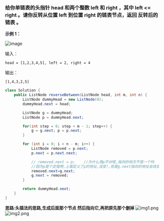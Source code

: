 ### 给你单链表的头指针 head 和两个整数 left 和 right ，其中 left <= right 。请你反转从位置 left 到位置 right 的链表节点，返回 反转后的链表 。

**示例 1：**

![image](https://user-images.githubusercontent.com/62934005/118086195-25a79b00-b3f6-11eb-8123-4ddb286597a0.png)

输入：
```
head = [1,2,3,4,5], left = 2, right = 4
```
输出：
```
[1,4,3,2,5]
```

```Java
class Solution {
    public ListNode reverseBetween(ListNode head, int m, int n) {
        ListNode dummyHead = new ListNode(0);
        dummyHead.next = head;

        ListNode g = dummyHead;
        ListNode p = dummyHead.next;

        for(int step = 0; step < m - 1; step++) {
            g = g.next; p = p.next;
        }

        for (int i = 0; i < n - m; i++) {
            ListNode removed = p.next;
            p.next = p.next.next;

            // removed.next = p;    //为什么用p不对呢,指向的地方不是一个吗
            //因为p是个定值啊,上面定义了p的地址,没变!,但是g.next指向的地址会改变,也就是后面改变的第一个数!
            removed.next=g.next;
            g.next = removed;
        }

        return dummyHead.next;
    }
}

```

**思路:头插法的思路,生成后面那个节点 然后指向它,再把原先那个删掉**
![img1.png](https://pic.leetcode-cn.com/1616250561-sZiIjN-img1.png)
![img2.png](https://pic.leetcode-cn.com/1617806801-qeWQJb-img2.png)
